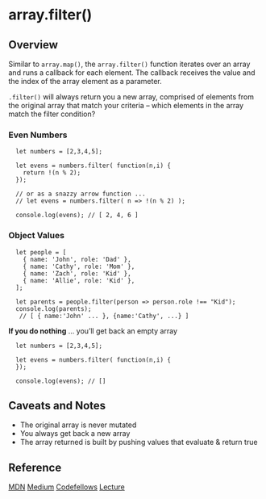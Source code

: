# array.filter()
## Overview
Similar to `array.map()`, the `array.filter()` function iterates over an array and runs a callback for each element. The callback receives the value and the index of the array element as a parameter.

`.filter()` will always return you a new array, comprised of elements from the original array that match your criteria – which elements in the array match the filter condition?

### Even Numbers
```
  let numbers = [2,3,4,5];
  
  let evens = numbers.filter( function(n,i) {
    return !(n % 2);
  });
  
  // or as a snazzy arrow function ...
  // let evens = numbers.filter( n => !(n % 2) );
  
  console.log(evens); // [ 2, 4, 6 ]
```

### Object Values
```
  let people = [
    { name: 'John', role: 'Dad' },
    { name: 'Cathy', role: 'Mom' },
    { name: 'Zach', role: 'Kid' },
    { name: 'Allie', role: 'Kid' },
  ];

  let parents = people.filter(person => person.role !== "Kid");
  console.log(parents);
   // [ { name:'John' ... }, {name:'Cathy', ...} ]
```
**If you do nothing** … you’ll get back an empty array
```
  let numbers = [2,3,4,5];
  
  let evens = numbers.filter( function(n,i) {
  });
  
  console.log(evens); // []
  ```
## Caveats and Notes
- The original array is never mutated
- You always get back a new array
- The array returned is built by pushing values that evaluate & return true

## Reference
[MDN](https://developer.mozilla.org/en-US/docs/Web/JavaScript/Reference/Global_Objects/Array/filter)
[Medium](https://jefflongbeard.medium.com/understanding-foreach-map-filter-and-find-in-javascript-f91da93b9f2c)
[Codefellows](https://codefellows.github.io/code-301-guide/curriculum/class-03/challenges/)
[Lecture](https://youtu.be/ZCeKemUErbY?si=YDUaDgUUgnY7_zJd)